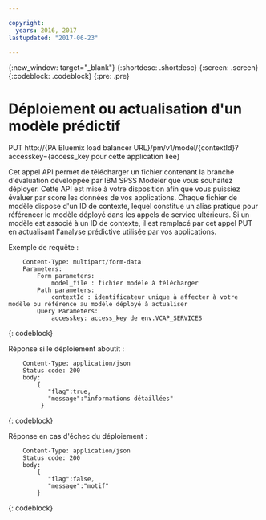 ```yaml
---

copyright:
  years: 2016, 2017
lastupdated: "2017-06-23"

---
```


{:new_window: target="_blank"}
{:shortdesc: .shortdesc}
{:screen: .screen}
{:codeblock: .codeblock}
{:pre: .pre}

# Déploiement ou actualisation d'un modèle prédictif


PUT http://{PA Bluemix load balancer
URL}/pm/v1/model/{contextId}?accesskey={access_key pour cette application liée}

Cet appel API permet de télécharger un fichier contenant la branche d'évaluation développée par IBM SPSS Modeler que vous souhaitez déployer.
Cette API est mise à votre disposition afin que vous puissiez évaluer par score les données de vos applications. Chaque fichier de modèle dispose d'un ID de contexte, lequel constitue un alias pratique pour référencer le modèle déployé dans les appels de service ultérieurs. Si un modèle est associé à un ID de contexte, il est remplacé par cet appel PUT en actualisant l'analyse prédictive utilisée par vos
applications.

Exemple de requête :

```
    Content-Type: multipart/form-data
    Parameters:
        Form parameters:
            model_file : fichier modèle à télécharger
        Path parameters:
            contextId : identificateur unique à affecter à votre modèle ou référence au modèle déployé à actualiser
        Query Parameters:
            accesskey: access_key de env.VCAP_SERVICES
```
{: codeblock}

Réponse si le déploiement aboutit :

```
    Content-Type: application/json
    Status code: 200
    body:
        {
           "flag":true,
           "message":"informations détaillées"
         }
```
{: codeblock}

Réponse en cas d'échec du déploiement :

```
    Content-Type: application/json
    Status code: 200
    body:
        {
           "flag":false,
           "message":"motif"
        }
```
{: codeblock}
